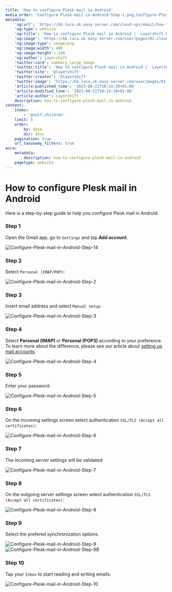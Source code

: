 ```yaml
---
title: 'How to configure Plesk mail in Android'
media_order: 'Configure-Plesk-mail-in-Android-Step-1.png,Configure-Plesk-mail-in-Android-Step-2.png,Configure-Plesk-mail-in-Android-Step-3.png,Configure-Plesk-mail-in-Android-Step-4.png,Configure-Plesk-mail-in-Android-Step-5.png,Configure-Plesk-mail-in-Android-Step-6.png,Configure-Plesk-mail-in-Android-Step-7.png,Configure-Plesk-mail-in-Android-Step-9.png,Configure-Plesk-mail-in-Android-Step-8.png,Configure-Plesk-mail-in-Android-Step-9B.png,Configure-Plesk-mail-in-Android-Step-10.png'
metadata:
    'og:url': 'https://kb.luca.uk.easy-server.com/cloud-vps/email/how-to-configure-plesk-mail-in-android'
    'og:type': website
    'og:title': 'How to configure Plesk mail in Android |  Layershift KB'
    'og:image': 'https://kb.luca.uk.easy-server.com/user/pages/01.cloud-vps/03.email/02.how-to-configure-plesk-mail-in-android/Configure-Plesk-mail-in-Android-Step-1.png'
    'og:image:type': image/png
    'og:image:width': 400
    'og:image:height': 248
    'og:author': Layershift
    'twitter:card': summary_large_image
    'twitter:title': 'How to configure Plesk mail in Android |  Layershift KB'
    'twitter:site': '@layershift'
    'twitter:creator': '@layershift'
    'twitter:image': 'https://kb.luca.uk.easy-server.com/user/pages/01.cloud-vps/03.email/02.how-to-configure-plesk-mail-in-android/Configure-Plesk-mail-in-Android-Step-1.png'
    'article:published_time': '2023-08-21T10:14:39+01:00'
    'article:modified_time': '2023-08-21T10:14:39+01:00'
    'article:author': Layershift
    description: how-to-configure-plesk-mail-in-android
content:
    items:
        - '@self.children'
    limit: 5
    order:
        by: date
        dir: desc
    pagination: true
    url_taxonomy_filters: true
aura:
    metadata:
        description: how-to-configure-plesk-mail-in-android
    pagetype: website
---
```


# How to configure Plesk mail in Android

Here is a step-by-step guide to help you configure Plesk mail in Android.

### Step 1

Open the Gmail app, go to `Settings` and tap **Add account**:

![Configure-Plesk-mail-in-Android-Step-1](Configure-Plesk-mail-in-Android-Step-1.png "Configure-Plesk-mail-in-Android-Step-1")4

### Step 2

Select `Personal (IMAP/POP)`:

![Configure-Plesk-mail-in-Android-Step-2](Configure-Plesk-mail-in-Android-Step-2.png "Configure-Plesk-mail-in-Android-Step-2")

### Step 3

Insert email address and select `Manual setup`:

![Configure-Plesk-mail-in-Android-Step-3](Configure-Plesk-mail-in-Android-Step-3.png "Configure-Plesk-mail-in-Android-Step-3")

### Step 4

Select **Personal (IMAP)** or **Personal (POP3)** according to your preference. To learn more about the difference, please see our article about [setting up mail accounts](https://kb.layershift.com/configure-plesk-mail.#Incoming).

![Configure-Plesk-mail-in-Android-Step-4](Configure-Plesk-mail-in-Android-Step-4.png "Configure-Plesk-mail-in-Android-Step-4")

### Step 5

Enter your password:

![Configure-Plesk-mail-in-Android-Step-5](Configure-Plesk-mail-in-Android-Step-5.png "Configure-Plesk-mail-in-Android-Step-5")

### Step 6

On the incoming settings screen select authentication `SSL/TLS (Accept all certificates)`:

![Configure-Plesk-mail-in-Android-Step-6](Configure-Plesk-mail-in-Android-Step-6.png "Configure-Plesk-mail-in-Android-Step-6")

### Step 7

The incoming server settings will be validated:

![Configure-Plesk-mail-in-Android-Step-7](Configure-Plesk-mail-in-Android-Step-7.png "Configure-Plesk-mail-in-Android-Step-7")

### Step 8

On the outgoing server settings screen select authentication `SSL/TLS (Accept all certificates)`:

![Configure-Plesk-mail-in-Android-Step-8](Configure-Plesk-mail-in-Android-Step-8.png "Configure-Plesk-mail-in-Android-Step-8")

### Step 9

Select the prefered synchronization options.

![Configure-Plesk-mail-in-Android-Step-9](Configure-Plesk-mail-in-Android-Step-9.png "Configure-Plesk-mail-in-Android-Step-9")
![Configure-Plesk-mail-in-Android-Step-9B](Configure-Plesk-mail-in-Android-Step-9B.png "Configure-Plesk-mail-in-Android-Step-9B")

### Step 10

Tap your `Inbox` to start reading and writing emails.

![Configure-Plesk-mail-in-Android-Step-10](Configure-Plesk-mail-in-Android-Step-10.png "Configure-Plesk-mail-in-Android-Step-10")

